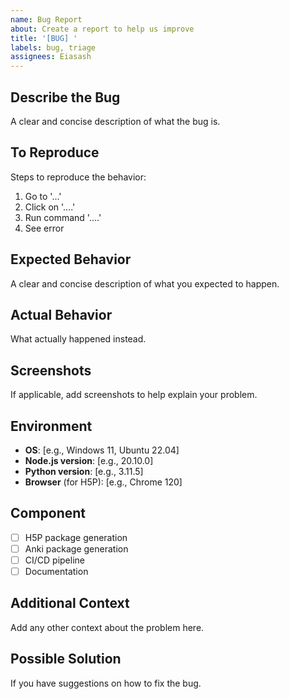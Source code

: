 ```yaml
---
name: Bug Report
about: Create a report to help us improve
title: '[BUG] '
labels: bug, triage
assignees: Eiasash
---
```


## Describe the Bug
A clear and concise description of what the bug is.

## To Reproduce
Steps to reproduce the behavior:
1. Go to '...'
2. Click on '....'
3. Run command '....'
4. See error

## Expected Behavior
A clear and concise description of what you expected to happen.

## Actual Behavior
What actually happened instead.

## Screenshots
If applicable, add screenshots to help explain your problem.

## Environment
- **OS**: [e.g., Windows 11, Ubuntu 22.04]
- **Node.js version**: [e.g., 20.10.0]
- **Python version**: [e.g., 3.11.5]
- **Browser** (for H5P): [e.g., Chrome 120]

## Component
- [ ] H5P package generation
- [ ] Anki package generation
- [ ] CI/CD pipeline
- [ ] Documentation

## Additional Context
Add any other context about the problem here.

## Possible Solution
If you have suggestions on how to fix the bug.